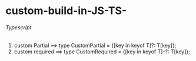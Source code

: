 # custom-build-in-JS-TS-

###### Typescript
 
1. custom Partial ==> type CustomPartial<T> = {[key in keyof T]?: T[key]};
2. custom required ==> type CustomRequired<T> = {[key in keyof T]-?: T[key]};
